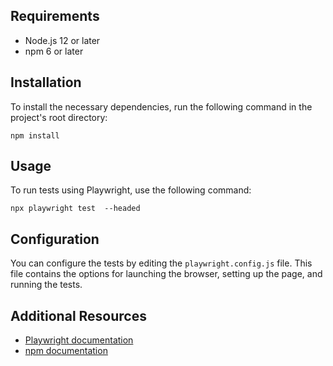 ## Requirements

-   Node.js 12 or later
-   npm 6 or later

## Installation

To install the necessary dependencies, run the following command in the project's root directory:

`npm install`

## Usage

To run tests using Playwright, use the following command:

`npx playwright test  --headed`

## Configuration

You can configure the tests by editing the `playwright.config.js` file. This file contains the options for launching the browser, setting up the page, and running the tests.

## Additional Resources

-   [Playwright documentation](https://playwright.dev/)
-   [npm documentation](https://docs.npmjs.com/)
